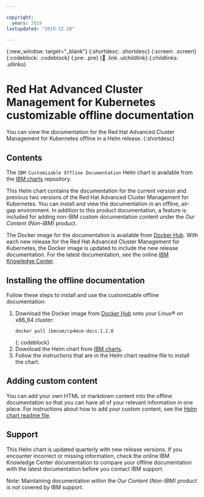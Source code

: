 ```yaml
---

copyright:
  years: 2019
lastupdated: "2019-12-10"

---
```


{:new_window: target="_blank"}
{:shortdesc: .shortdesc}
{:screen: .screen}
{:codeblock: .codeblock}
{:pre: .pre}
{:child: .link .ulchildlink}
{:childlinks: .ullinks}

# Red Hat Advanced Cluster Management for Kubernetes customizable offline documentation

You can view the documentation for the Red Hat Advanced Cluster Management for Kubernetes offline in a Helm release.
{:shortdesc}

## Contents

The `IBM Customizable Offline Documentation` Helm chart is available from the [IBM charts](https://github.com/IBM/charts/tree/master/stable) repository.

This Helm chart contains the documentation for the current version and previous two versions of the Red Hat Advanced Cluster Management for Kubernetes. You can install and view the documentation in an offline, air-gap environment. In addition to this product documentation, a feature is included for adding non-IBM custom documentation content under the _Our Content (Non-IBM)_ product.

The Docker image for the documentation is available from [Docker Hub](https://hub.docker.com/r/ibmcom/cp4mcm-docs). With each new release for the Red Hat Advanced Cluster Management for Kubernetes, the Docker image is updated to include the new release documentation. For the latest documentation, see the online [IBM Knowledge Center](https://www.ibm.com/support/knowledgecenter/SSFC4F/product_welcome_cloud_pak.html).

## Installing the offline documentation

Follow these steps to install and use the customizable offline documentation:

1. Download the Docker image from [Docker Hub](https://hub.docker.com/r/ibmcom/cp4mcm-docs) onto your Linux® on x86_64 cluster:
   ```
   docker pull ibmcom/cp4mcm-docs:1.1.0
   ```
   {: codeblock}
2. Download the Helm chart from [IBM charts](https://github.com/IBM/charts/tree/master/stable/ibm-offline-docs).
3. Follow the instructions that are in the Helm chart readme file to install the chart.

## Adding custom content

You can add your own HTML or markdown content into the offline documentation so that you can have all of your relevant information in one place. For instructions about how to add your custom content, see the [Helm chart readme file](https://github.com/IBM/charts/tree/master/stable/ibm-offline-docs/README.md#adding-custom-documentation-content).

## Support

This Helm chart is updated quarterly with new release versions. If you encounter incorrect or missing information, check the online IBM Knowledge Center documentation to compare your offline documentation with the latest documentation before you contact IBM support. 

Note: Maintaining documentation within the _Our Content (Non-IBM)_ product is not covered by IBM support.
